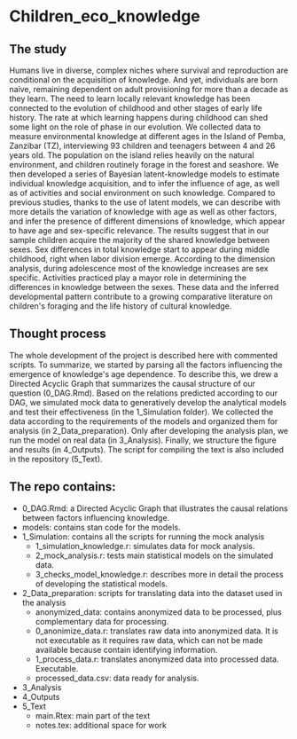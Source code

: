 # Children_eco_knowledge

## The study
Humans live in diverse, complex niches where survival and reproduction are conditional on the acquisition of knowledge. And yet, individuals are born naive, remaining dependent on adult provisioning for more than a decade as they learn. The need to learn locally relevant knowledge has been connected to the evolution of childhood and other stages of early life history. The rate at which learning happens during childhood can shed some light on the role of phase in our evolution. We collected data to measure environmental knowledge at different ages in the Island of Pemba, Zanzibar (TZ), interviewing 93 children and teenagers between 4 and 26 years old. The population on the island relies heavily on the natural environment, and children routinely forage in the forest and seashore. We then developed a series of Bayesian latent-knowledge models to estimate individual knowledge acquisition, and to infer the influence of age, as well as of activities and social environment on such knowledge. Compared to previous studies, thanks to the use of latent models, we can describe with more details the variation of knowledge with age as well as other factors, and infer the presence of different dimensions of knowledge, which appear to have age and sex-specific relevance. The results suggest that in our sample children acquire the majority of the shared knowledge between sexes. Sex differences in total knowledge start to appear during middle childhood, right when labor division emerge. According to the dimension analysis, during adolescence most of the knowledge increases are sex specific. Activities practiced play a mayor role in determining the differences in knowledge between the sexes.
     These data and the inferred developmental pattern contribute to a growing comparative literature on children's foraging and the life history of cultural knowledge.

## Thought process
The whole development of the project is described here with commented scripts. To summarize, we started by parsing all the factors influencing the emergence of knowledge's age dependence. To describe this, we drew a Directed Acyclic Graph that summarizes the causal structure of our question (0\_DAG.Rmd). Based on the relations predicted according to our DAG, we simulated mock data to generatively develop the analytical models and test their effectiveness (in the 1\_Simulation folder). We collected the data according to the requirements of the models and organized them for analysis (in 2\_Data\_preparation). Only after developing the analysis plan, we run the model on real data (in 3\_Analysis). Finally, we structure the figure and results (in 4\_Outputs). The script for compiling the text is also included in the repository (5\_Text).


## The repo contains:
- 0_DAG.Rmd: a Directed Acyclic Graph that illustrates the causal relations between factors influencing knowledge. 
- models: contains stan code for the models.
- 1\_Simulation: contains all the scripts for running the mock analysis  
	- 1\_simulation\_knowledge.r: simulates data for mock analysis.
	- 2\_mock\_analysis.r: tests main statistical models on the simulated data.
	- 3\_checks\_model\_knowledge.r: describes more in detail the process of developing the statistical models.
- 2\_Data\_preparation: scripts for translating data into the dataset used in the analysis
	- anonymized_data: contains anonymized data to be processed, plus complementary data for processing.
	- 0\_anonimize\_data.r: translates raw data into anonymized data. It is not executable as it requires raw data, which can not be made available because contain identifying information.
	- 1\_process\_data.r: translates anonymized data into processed data. Executable.
	- processed_data.csv: data ready for analysis.
- 3\_Analysis
- 4\_Outputs
- 5\_Text
	- main.Rtex: main part of the text
	- notes.tex: additional space for work

